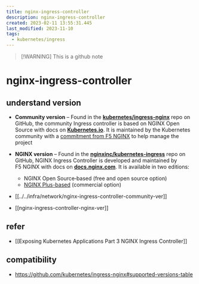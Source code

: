 ```yaml
---
title: nginx-ingress-controller
description: nginx-ingress-controller
created: 2023-02-11 13:55:31.445
last_modified: 2023-11-10
tags:
  - kubernetes/ingress
---
```

> [!WARNING] This is a github note

# nginx-ingress-controller

## understand version

-   **Community version** – Found in the [**kubernetes/ingress-nginx**](https://github.com/kubernetes/ingress-nginx) repo on GitHub, the community Ingress controller is based on NGINX Open Source with docs on [**Kubernetes.io**](https://kubernetes.github.io/ingress-nginx/). It is maintained by the Kubernetes community with a [commitment from F5 NGINX](https://www.nginx.com/blog/nginx-sprint-2-0-clear-vision-fresh-code-new-commitments-to-open-source/#resources-for-kubernetes) to help manage the project

-   **NGINX version** – Found in the [**nginxinc/kubernetes-ingress**](https://github.com/nginxinc/kubernetes-ingress) repo on GitHub, NGINX Ingress Controller is developed and maintained by F5 NGINX with docs on [**docs.nginx.com**](https://docs.nginx.com/nginx-ingress-controller/). It is available in two editions:
    -   NGINX Open Source‑based (free and open source option)
    -   [NGINX Plus-based](https://www.nginx.com/products/nginx-ingress-controller/) (commercial option)

- [[../../infra/network/nginx-ingress-controller-community-ver]] 
- [[nginx-ingress-controller-nginx-ver]]

## refer

- [[Exposing Kubernetes Applications Part 3 NGINX Ingress Controller]] 

## compatibility

- https://github.com/kubernetes/ingress-nginx#supported-versions-table


